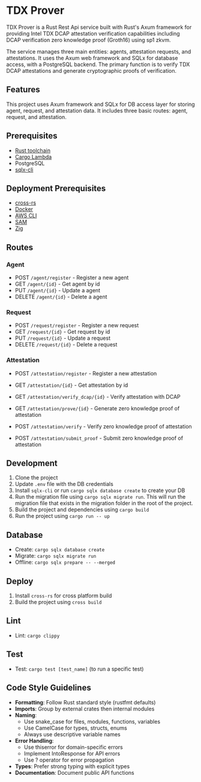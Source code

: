 # TDX Prover

TDX Prover is a Rust Rest Api service built with Rust's Axum framework for providing Intel TDX DCAP attestation verification capabilities including DCAP verification zero knowledge proof (Groth16) using sp1 zkvm.

The service manages three main entities: agents, attestation requests, and attestations. It uses the Axum
web framework and SQLx for database access, with a PostgreSQL backend. The primary function is to verify TDX
DCAP attestations and generate cryptographic proofs of verification.

## Features

This project uses Axum framework and SQLx for DB access layer for storing agent, request, and attestation data. It includes three basic routes: agent, request, and attestation.

## Prerequisites

- [Rust toolchain](https://rustup.rs/)
- [Cargo Lambda](https://github.com/cargo-lambda/cargo-lambda)
- PostgreSQL
- [sqlx-cli](https://crates.io/crates/sqlx-cli)

## Deployment Prerequisites

- [cross-rs](https://github.com/cross-rs/cross)
- [Docker](https://docs.docker.com/engine/install/)
- [AWS CLI](https://aws.amazon.com/cli/)
- [SAM](https://aws.amazon.com/serverless/sam/)
- [Zig](https://ziglang.org/)

## Routes

### Agent

- POST `/agent/register` - Register a new agent
- GET `/agent/{id}` - Get agent by id
- PUT `/agent/{id}` - Update a agent
- DELETE `/agent/{id}` - Delete a agent

### Request

- POST `/request/register` - Register a new request
- GET `/request/{id}` - Get request by id
- PUT `/request/{id}` - Update a request
- DELETE `/request/{id}` - Delete a request

### Attestation

- POST `/attestation/register` - Register a new attestation
- GET `/attestation/{id}` - Get attestation by id
- GET `/attestation/verify_dcap/{id}` - Verify attestation with DCAP

- GET `/attestation/prove/{id}` - Generate zero knowledge proof of attestation
- POST `/attestation/verify` - Verify zero knowledge proof of attestation
- POST `/attestation/submit_proof` - Submit zero knowledge proof of attestation

## Development

1. Clone the project
2. Update `.env` file with the DB credentials
3. Install `sqlx-cli` or run `cargo sqlx database create` to create your DB
4. Run the migration file using `cargo sqlx migrate run`. This will run the migration file that exists in the migration folder in the root of the project.
5. Build the project and dependencies using `cargo build`
6. Run the project using `cargo run -- up`

## Database

- Create: `cargo sqlx database create`
- Migrate: `cargo sqlx migrate run`
- Offline: `cargo sqlx prepare -- --merged`

## Deploy

1. Install `cross-rs` for cross platform build
2. Build the project using `cross build`

## Lint

- Lint: `cargo clippy`

## Test

- Test: `cargo test [test_name]` (to run a specific test)

## Code Style Guidelines

- **Formatting**: Follow Rust standard style (rustfmt defaults)
- **Imports**: Group by external crates then internal modules
- **Naming**:
  - Use snake_case for files, modules, functions, variables
  - Use CamelCase for types, structs, enums
  - Always use descriptive variable names
- **Error Handling**:
  - Use thiserror for domain-specific errors
  - Implement IntoResponse for API errors
  - Use ? operator for error propagation
- **Types**: Prefer strong typing with explicit types
- **Documentation**: Document public API functions
